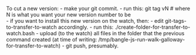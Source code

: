 To cut a new version:
	- make your git commit. 
	- run this: git tag vN # where N is what you want your new version number to be  
	- if you want to install this new version on the watch, then:
		- edit git-tags-to-transfer-to-watch accordingly. 
		- run this: ./create-folder-for-transfer-to-watch.bash 
		- upload (to the watch) all files in the folder that the previous command created (at time of writing: /tmp/bangle-js-run-walk-galloway-for-transfer-to-watch) 
	- git push, presumably. 
